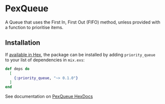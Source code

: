 # PexQueue

A Queue that uses the First In, First Out (FIFO) method, 
unless provided with a function to prioritise items.

## Installation

If [available in Hex](https://hex.pm/docs/publish), the package can be installed
by adding `priority_queue` to your list of dependencies in `mix.exs`:

```elixir
def deps do
  [
    {:priority_queue, "~> 0.1.0"}
  ]
end
```

See documentation on [PexQueue HexDocs](https://hexdocs.pm/priority_queue)

